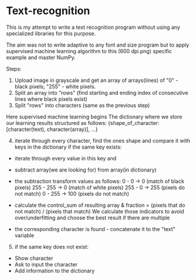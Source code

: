 # Text-recognition

This is my attempt to write a text recognition program without using any specialized libraries for this purpose.

The aim was not to write adaptive to any font and size program but to apply supervised machine learning algorithm to 
this (600 dpi.png) specific example and master NumPy.

Steps:
1) Upload image in grayscale and get an array of arrays(lines) of "0" - black pixels; "255" - white pixels.
2) Split an array into "rows" (find starting and ending index of consecutive lines where black pixels exist)
3) Split "rows" into characters (same as the previous step)

Here supervised machine learning begins
The dictionary where we store our learning results structured as follows: {shape_of_character: [character(text), character(array)], ...}
	
4) iterate through every character, find the ones shape and compare it with keys in the dictionary
if the same key exists:
- iterate through every value in this key and
- subtract array(we are looking for) from  array(in dictionary)
- the subtraction transform values as follows: 
																	 0 - 0 -> 0 (match of black pixels)
																	255 - 255 -> 0 (match of white pixels)
																	255 - 0 -> 255 (pixels do not match)
																	0 - 255 -> 100 (pixels do not match)
																	
- calculate the control_sum of resulting array & fraction = (pixels that do not match) / (pixels that match)
	We calculate those indicators to avoid over/underfitting and choose the best result if there are multiple
- the corresponding character is found - concatenate it to the "text" variable
				
5) if the same key does not exist:
- Show character
- Ask to input the character
- Add information to the dictionary
				
				
